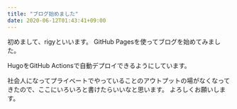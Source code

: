 ```yaml
---
title: "ブログ始めました"
date: 2020-06-12T01:43:41+09:00
---
```


初めまして、rigyといいます。
GitHub Pagesを使ってブログを始めてみました。

HugoをGitHub Actionsで自動デプロイできるようにしています。

社会人になってプライベートでやっていることのアウトプットの場がなくなってきたので、ここにいろいろと書けたらいいなと思います。
よろしくお願いします。

